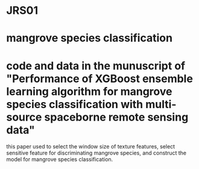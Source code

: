 # JRS01
# mangrove species classification
# code and data in the munuscript of "Performance of XGBoost ensemble learning algorithm for mangrove species classification with multi-source spaceborne remote sensing data"
this paper used to select the window size of texture features, select sensitive feature for discriminating mangrove species, and construct the model for mangrove species classification.
